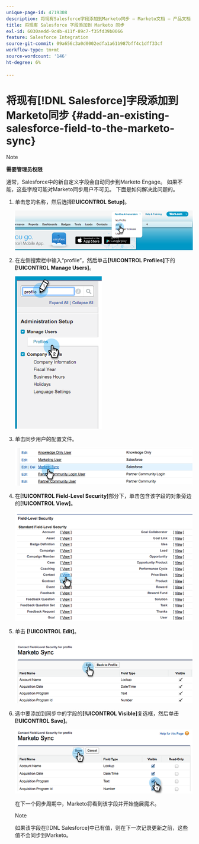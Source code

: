 ```yaml
---
unique-page-id: 4719308
description: 将现有Salesforce字段添加到Marketo同步 — Marketo文档 — 产品文档
title: 将现有 Salesforce 字段添加到 Marketo 同步
exl-id: 6030aedd-9c4b-411f-89c7-f35fd39b0066
feature: Salesforce Integration
source-git-commit: 09a656c3a0d0002edfa1a61b987bff4c1dff33cf
workflow-type: tm+mt
source-wordcount: '146'
ht-degree: 6%

---
```


# 将现有[!DNL Salesforce]字段添加到Marketo同步 {#add-an-existing-salesforce-field-to-the-marketo-sync}

>[!NOTE]
>
>**需要管理员权限**

通常，Salesforce中的新自定义字段会自动同步到Marketo Engage。 如果不能，这些字段可能对Marketo同步用户不可见。 下面是如何解决此问题的。

1. 单击您的名称，然后选择&#x200B;**[!UICONTROL Setup]**。

   ![](assets/add-an-existing-salesforce-field-to-the-marketo-sync-1.png)

1. 在左侧搜索栏中输入“profile”，然后单击&#x200B;**[!UICONTROL Profiles]**&#x200B;下的&#x200B;**[!UICONTROL Manage Users]**。

   ![](assets/add-an-existing-salesforce-field-to-the-marketo-sync-2.png)

1. 单击同步用户的配置文件。

   ![](assets/add-an-existing-salesforce-field-to-the-marketo-sync-3.png)

1. 在&#x200B;**[!UICONTROL Field-Level Security]**&#x200B;部分下，单击包含该字段的对象旁边的&#x200B;**[!UICONTROL View]**。

   ![](assets/add-an-existing-salesforce-field-to-the-marketo-sync-4.png)

1. 单击 **[!UICONTROL Edit]**。

   ![](assets/add-an-existing-salesforce-field-to-the-marketo-sync-5.png)

1. 选中要添加到同步中的字段的&#x200B;**[!UICONTROL Visible]**&#x200B;复选框，然后单击&#x200B;**[!UICONTROL Save]**。

   ![](assets/add-an-existing-salesforce-field-to-the-marketo-sync-6.png)

   在下一个同步周期中，Marketo将看到该字段并开始施展魔术。

   >[!NOTE]
   >
   > 如果该字段在[!DNL Salesforce]中已有值，则在下一次记录更新之前，这些值不会同步到Marketo。
